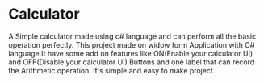 # Calculator
A Simple calculator made using c# language and can perform all the basic operation perfectly.
This project made on widow form Application with C# language.It have some add on features like
ON(Enable your calculator UI) and OFF(Disable your calculator UI) Buttons and one label that can
record the Arithmetic operation. It's simple and easy to make project.
